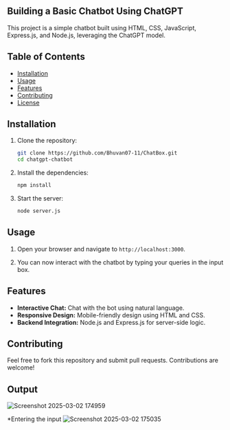 ## Building a Basic Chatbot Using ChatGPT


This project is a simple chatbot built using HTML, CSS, JavaScript, Express.js, and Node.js, leveraging the ChatGPT model.

## Table of Contents

- [Installation](#installation)
- [Usage](#usage)
- [Features](#features)
- [Contributing](#contributing)
- [License](#license)

## Installation

1. Clone the repository:

    ```sh
    git clone https://github.com/Bhuvan07-11/ChatBox.git
    cd chatgpt-chatbot
    ```

2. Install the dependencies:

    ```sh
    npm install
    ```

3. Start the server:

    ```sh
    node server.js
    ```

## Usage

1. Open your browser and navigate to `http://localhost:3000`.

2. You can now interact with the chatbot by typing your queries in the input box.

## Features

- **Interactive Chat:** Chat with the bot using natural language.
- **Responsive Design:** Mobile-friendly design using HTML and CSS.
- **Backend Integration:** Node.js and Express.js for server-side logic.

## Contributing

Feel free to fork this repository and submit pull requests. Contributions are welcome!

## Output

![Screenshot 2025-03-02 174959](https://github.com/user-attachments/assets/88171c3b-2e38-4d17-8a3d-baaa963b9440)

*Entering the input
![Screenshot 2025-03-02 175035](https://github.com/user-attachments/assets/dba41be9-4aee-4a40-a8ed-121e3b1d47b2)





